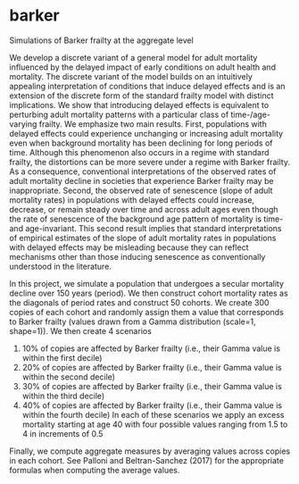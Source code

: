 # barker
Simulations of Barker frailty at the aggregate level

We develop a discrete variant of a general model for adult mortality influenced
by the delayed impact of early conditions on adult health and mortality. The
discrete variant of the model builds on an intuitively appealing interpretation of
conditions that induce delayed effects and is an extension of the discrete form of the
standard frailty model with distinct implications. We show that introducing delayed
effects is equivalent to perturbing adult mortality patterns with a particular class of
time-/age-varying frailty. We emphasize two main results. First, populations with
delayed effects could experience unchanging or increasing adult mortality even
when background mortality has been declining for long periods of time.
Although this phenomenon also occurs in a regime with standard frailty, the
distortions can be more severe under a regime with Barker frailty. As a
consequence, conventional interpretations of the observed rates of adult mortality
decline in societies that experience Barker frailty may be inappropriate.
Second, the observed rate of senescence (slope of adult mortality rates) in
populations with delayed effects could increase, decrease, or remain steady
over time and across adult ages even though the rate of senescence of the
background age pattern of mortality is time- and age-invariant. This second
result implies that standard interpretations of empirical estimates of the slope of
adult mortality rates in populations with delayed effects may be misleading
because they can reflect mechanisms other than those inducing senescence as
conventionally understood in the literature.

In this project, we simulate a population that undergoes a secular mortality decline over 150 years 
(period). We then construct cohort mortality rates as the diagonals of period rates and construct
50 cohorts. We create 300 copies of each cohort and randomly assign them a value that corresponds to
Barker frailty (values drawn from a Gamma distribution (scale=1, shape=1)). We then create 4 scenarios
1) 10% of copies are affected by Barker frailty (i.e., their Gamma value is within the first decile)
2) 20% of copies are affected by Barker frailty (i.e., their Gamma value is within the second decile)
3) 30% of copies are affected by Barker frailty (i.e., their Gamma value is within the third decile)
4) 40% of copies are affected by Barker frailty (i.e., their Gamma value is within the fourth decile)
In each of these scenarios we apply an excess mortality starting at age 40 with four possible values
ranging from 1.5 to 4 in increments of 0.5

Finally, we compute aggregate measures by averaging values across copies in each cohort. See Palloni and
Beltran-Sanchez (2017) for the appropriate formulas when computing the average values.

